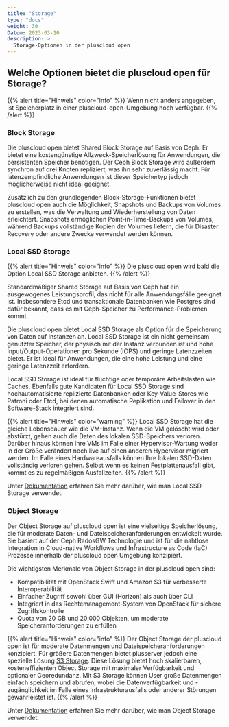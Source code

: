 ```yaml
---
title: "Storage"
type: "docs"
weight: 30
Datum: 2023-03-10
description: >
  Storage-Optionen in der pluscloud open
---
```


## Welche Optionen bietet die pluscloud open für Storage?

{{% alert title="Hinweis" color="info" %}}
Wenn nicht anders angegeben, ist Speicherplatz in einer pluscloud-open-Umgebung hoch verfügbar.
{{% /alert %}}

### Block Storage

Die pluscloud open bietet Shared Block Storage auf Basis von Ceph. Er bietet eine kostengünstige Allzweck-Speicherlösung für Anwendungen, die persistenten Speicher benötigen. Der Ceph Block Storage wird außerdem synchron auf drei Knoten repliziert, was ihn sehr zuverlässig macht. Für latenzempfindliche Anwendungen ist dieser Speichertyp jedoch möglicherweise nicht ideal geeignet.

Zusätzlich zu den grundlegenden Block-Storage-Funktionen bietet pluscloud open auch die Möglichkeit, Snapshots und Backups von Volumes zu erstellen, was die Verwaltung und Wiederherstellung von Daten erleichtert. Snapshots ermöglichen Point-in-Time-Backups von Volumes, während Backups vollständige Kopien der Volumes liefern, die für Disaster Recovery oder andere Zwecke verwendet werden können.

### Local SSD Storage

{{% alert title="Hinweis" color="info" %}}
Die pluscloud open wird bald die Option Local SSD Storage anbieten.
{{% /alert %}}

Standardmäßiger Shared Storage auf Basis von Ceph hat ein ausgewogenes Leistungsprofil, das nicht für alle Anwendungsfälle geeignet ist. Insbesondere Etcd und transaktionale Datenbanken wie Postgres sind dafür bekannt, dass es mit Ceph-Speicher zu Performance-Problemen kommt.

Die pluscloud open bietet Local SSD Storage als Option für die Speicherung von Daten auf Instanzen an. Local SSD Storage ist ein nicht gemeinsam genutzter Speicher, der physisch mit der Instanz verbunden ist und hohe Input/Output-Operationen pro Sekunde (IOPS) und geringe Latenzzeiten bietet. Er ist ideal für Anwendungen, die eine hohe Leistung und eine geringe Latenzzeit erfordern.

Local SSD Storage ist ideal für flüchtige oder temporäre Arbeitslasten wie Caches. Ebenfalls gute Kandidaten für Local SSD Storage sind hochautomatisierte replizierte Datenbanken oder Key-Value-Stores wie Patroni oder Etcd, bei denen automatische Replikation und Failover in den Software-Stack integriert sind.

{{% alert title="Hinweis" color="warning" %}}
Local SSD Storage hat die gleiche Lebensdauer wie die VM-Instanz. Wenn die VM gelöscht wird oder abstürzt, gehen auch die Daten des lokalen SSD-Speichers verloren. Darüber hinaus können Ihre VMs im Falle einer Hypervisor-Wartung weder in der Größe verändert noch live auf einen anderen Hypervisor migriert werden. Im Falle eines Hardwareausfalls können Ihre lokalen SSD-Daten vollständig verloren gehen. Selbst wenn es keinen Festplattenausfall gibt, kommt es zu regelmäßigen Ausfallzeiten.
{{% /alert %}}

Unter [Dokumentation](../../../reference/local-storage/) erfahren Sie mehr darüber, wie man Local SSD Storage verwendet.

### Object Storage

Der Object Storage auf pluscloud open ist eine vielseitige Speicherlösung, die für moderate Daten- und Dateispeicheranforderungen entwickelt wurde. Sie basiert auf der Ceph RadosGW Technologie und ist für die nahtlose Integration in Cloud-native Workflows und Infrastructure as Code (IaC) Prozesse innerhalb der pluscloud open Umgebung konzipiert.

Die wichtigsten Merkmale von Object Storage in der pluscloud open sind:

- Kompatibilität mit OpenStack Swift und Amazon S3 für verbesserte Interoperabilität
- Einfacher Zugriff sowohl über GUI (Horizon) als auch über CLI
- Integriert in das Rechtemanagement-System von OpenStack für sichere Zugriffskontrolle
- Quota von 20 GB und 20.000 Objekten, um moderate Speicheranforderungen zu erfüllen

{{% alert title="Hinweis" color="info" %}}
Der Object Storage der pluscloud open ist für moderate Datenmengen und Dateispeicheranforderungen konzipiert. Für größere Datenmengen bietet plusserver jedoch eine spezielle Lösung [S3 Storage](https://www.plusserver.com/produkt/s3-storage/). Diese Lösung bietet hoch skalierbaren, kosteneffizienten Object Storage mit maximaler Verfügbarkeit und optionaler Georedundanz. Mit S3 Storage können User große Datenmengen einfach speichern und abrufen, wobei die Datenverfügbarkeit und -zugänglichkeit im Falle eines Infrastrukturausfalls oder anderer Störungen gewährleistet ist.
{{% /alert %}}

Unter [Dokumentation](../../../reference/object-storage/) erfahren Sie mehr darüber, wie man Object Storage verwendet.
